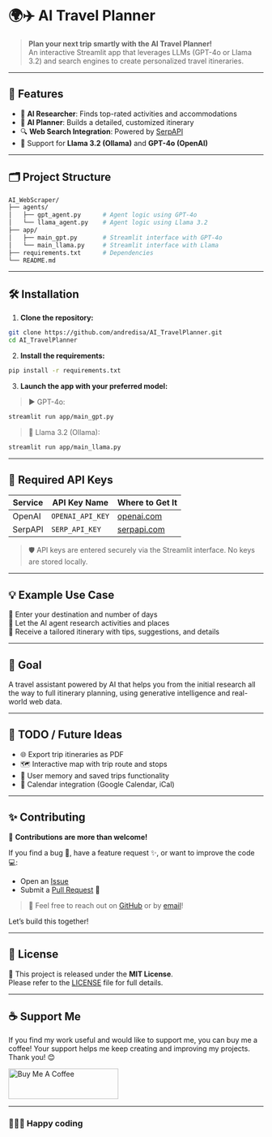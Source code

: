 # 🌍✈️ AI Travel Planner

>**Plan your next trip smartly with the AI Travel Planner!**  
An interactive Streamlit app that leverages LLMs (GPT-4o or Llama 3.2) and search engines to create personalized travel itineraries.

---

## 🚀 Features

- 🧠 **AI Researcher**: Finds top-rated activities and accommodations
- 📅 **AI Planner**: Builds a detailed, customized itinerary
- 🔍 **Web Search Integration**: Powered by [SerpAPI](https://serpapi.com/)
- 🧩 Support for **Llama 3.2 (Ollama)** and **GPT-4o (OpenAI)**

---

## 🗂️ Project Structure

```bash
AI_WebScraper/
├── agents/
│   ├── gpt_agent.py      # Agent logic using GPT-4o
│   └── llama_agent.py    # Agent logic using Llama 3.2
├── app/
│   ├── main_gpt.py       # Streamlit interface with GPT-4o
│   └── main_llama.py     # Streamlit interface with Llama
├── requirements.txt      # Dependencies
└── README.md
```

---

## 🛠️ Installation

1. **Clone the repository:**

```bash
git clone https://github.com/andredisa/AI_TravelPlanner.git
cd AI_TravelPlanner
```

2. **Install the requirements:**

```bash
pip install -r requirements.txt
```

3. **Launch the app with your preferred model:**
> ▶️ GPT-4o:
```bash
streamlit run app/main_gpt.py
```

>🦙 Llama 3.2 (Ollama):
```bash
streamlit run app/main_llama.py
```

---

## 🔑 Required API Keys

| Service  | API Key Name      | Where to Get It                     |
|----------|-------------------|-------------------------------------|
| OpenAI   | `OPENAI_API_KEY`  | [openai.com](https://openai.com)    |
| SerpAPI  | `SERP_API_KEY`    | [serpapi.com](https://serpapi.com)  |

> 🛡️ API keys are entered securely via the Streamlit interface. No keys are stored locally.

---

## 💡 Example Use Case
🔎 Enter your destination and number of days  
🧳 Let the AI agent research activities and places  
📜 Receive a tailored itinerary with tips, suggestions, and details

---

## 🎯 Goal
A travel assistant powered by AI that helps you from the initial research all the way to full itinerary planning, using generative intelligence and real-world web data.

---

## 📌 TODO / Future Ideas

- 🌐 Export trip itineraries as PDF
- 🗺️ Interactive map with trip route and stops
- 🔁 User memory and saved trips functionality
- 📆 Calendar integration (Google Calendar, iCal)

---

## ✨ Contributing

🎉 **Contributions are more than welcome!**

If you find a bug 🐞, have a feature request ✨, or want to improve the code 💻:

- Open an [Issue](https://github.com/andredisa/AI_TravelPlanner/issues)  
- Submit a [Pull Request](https://github.com/andredisa/AI_TravelPlanner/pulls) 🚀  

>💬 Feel free to reach out on [GitHub](https://github.com/andredisa) or by [email](mailto:andreadisanti22@gmail.com)!

Let’s build this together!

---

## 📜 License

📄 This project is released under the **MIT License**.  
Please refer to the [LICENSE](LICENSE) file for full details.

---

## ☕ Support Me

If you find my work useful and would like to support me, you can buy me a coffee! Your support helps me keep creating and improving my projects. Thank you! 😊

<a href="https://www.buymeacoffee.com/andredisa" target="_blank"><img src="https://cdn.buymeacoffee.com/buttons/v2/default-yellow.png" alt="Buy Me A Coffee" style="height: 60px !important;width: 217px !important;" ></a>

---

### 🧑‍💻✨ Happy coding
